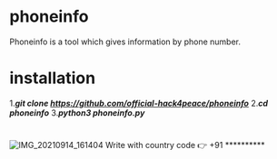 # phoneinfo
Phoneinfo is a tool which gives information by phone number.
# installation
1.***git clone https://github.com/official-hack4peace/phoneinfo***
2.***cd phoneinfo***
3.***python3 phoneinfo.py***
# 
![IMG_20210914_161404](https://user-images.githubusercontent.com/90603785/133243916-0c5768cc-2c2b-4555-94d4-388030371f49.jpg)
Write with country code 👉 +91 **********
